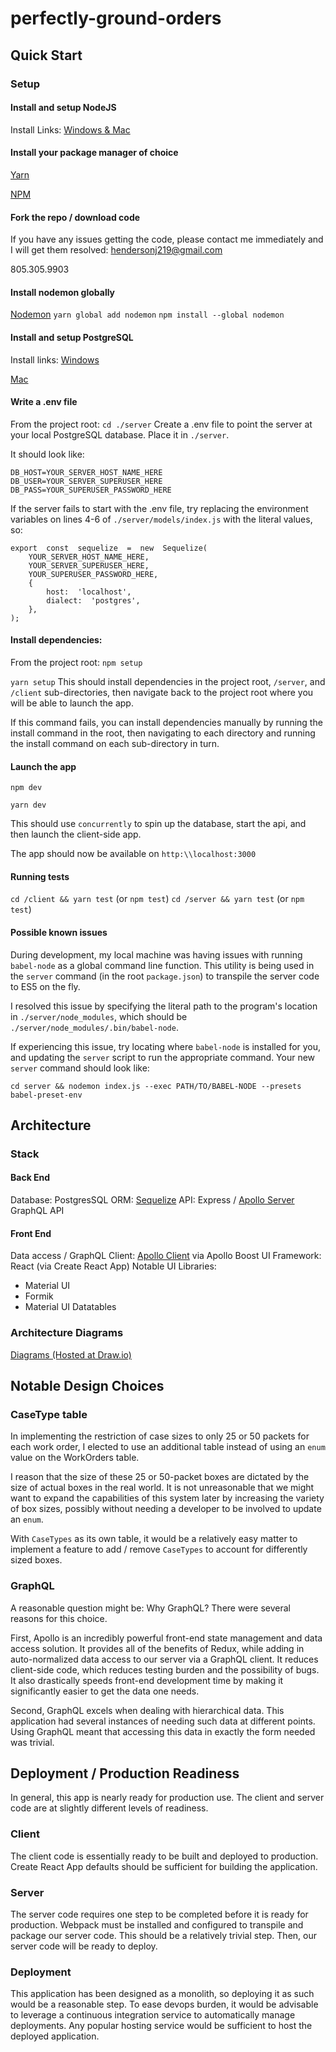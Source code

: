 
# perfectly-ground-orders

## Quick Start

### Setup
#### Install and setup NodeJS
Install Links:
[Windows & Mac](https://nodejs.org/en/download/)

#### Install your package manager of choice
[Yarn](https://yarnpkg.com/en/docs/install)


[NPM](https://www.npmjs.com/get-npm)
 #### Fork the repo / download code
 If you have any issues getting the code, please contact me immediately and I will get them resolved:
 hendersonj219@gmail.com


 805.305.9903
#### Install nodemon globally
[Nodemon](https://www.npmjs.com/package/nodemon)
`yarn global add nodemon`
`npm install --global nodemon`
#### Install and setup PostgreSQL
Install links:
[Windows](https://www.postgresql.org/download/windows/)


[Mac](https://www.postgresql.org/download/macosx/)
 #### Write a .env file
 From the project root:
`cd ./server` 
Create a .env file to point the server at your local PostgreSQL database. Place it in `./server`.

It should look like:

    DB_HOST=YOUR_SERVER_HOST_NAME_HERE
    DB_USER=YOUR_SERVER_SUPERUSER_HERE
    DB_PASS=YOUR_SUPERUSER_PASSWORD_HERE

If the server fails to start with the .env file, try replacing the environment variables on lines 4-6 of `./server/models/index.js` with the literal values, so:

    export  const  sequelize  =  new  Sequelize(
	    YOUR_SERVER_HOST_NAME_HERE,
	    YOUR_SERVER_SUPERUSER_HERE,
	    YOUR_SUPERUSER_PASSWORD_HERE,
	    {
		    host:  'localhost',
		    dialect:  'postgres',
	    },
	);

#### Install dependencies: 
From the project root:
`npm setup`


`yarn setup`
This should install dependencies in the project root, `/server`, and `/client` sub-directories, then navigate back to the project root where you will be able to launch the app.

If this command fails, you can install dependencies manually by running the install command in the root, then navigating to each directory and running the install command on each sub-directory in turn.
#### Launch the app
`npm dev`


`yarn dev`

This should use `concurrently` to spin up the database, start the api, and then launch the client-side app.

The app should now be available on `http:\\localhost:3000`

#### Running tests
`cd /client && yarn test` (or `npm test`)
`cd /server && yarn test` (or `npm test`)

#### Possible known issues
During development, my local machine was having issues with running `babel-node` as a global command line function. This utility is being used in the `server` command (in the root `package.json`) to transpile the server code to ES5 on the fly.

I resolved this issue by specifying the literal path to the program's location in `./server/node_modules`, which should be `./server/node_modules/.bin/babel-node`.

If experiencing this issue, try locating where `babel-node` is installed for you, and updating the `server` script to run the appropriate command. Your new `server` command should look like:

 `cd server && nodemon index.js --exec PATH/TO/BABEL-NODE --presets babel-preset-env`
## Architecture
### Stack
#### Back End
Database: PostgresSQL
ORM: [Sequelize](http://docs.sequelizejs.com/)
API: Express / [Apollo Server](https://www.apollographql.com/docs/apollo-server/) GraphQL API
#### Front End
Data access / GraphQL Client: [Apollo Client](https://www.apollographql.com/docs/react/) via Apollo Boost
UI Framework: React (via Create React App)
Notable UI Libraries:
 - Material UI
 - Formik
 - Material UI Datatables
### Architecture Diagrams
[Diagrams (Hosted at Draw.io)](https://drive.google.com/file/d/1Ba7PWk22Abm7UQzb9lhTJprbdameBYmp/view?usp=sharing)

## Notable Design Choices
### CaseType table
In implementing the restriction of case sizes to only 25 or 50 packets for each work order, I elected to use an additional table instead of using an `enum` value on the WorkOrders table. 

I reason that the size of these 25 or 50-packet boxes are dictated by the size of actual boxes in the real world. It is not unreasonable that we might want to expand the capabilities of this system later by increasing the variety of box sizes, possibly without needing a developer to be involved to update an `enum`. 

With `CaseTypes` as its own table, it would be a relatively easy matter to implement a feature to add / remove `CaseTypes` to account for differently sized boxes.

### GraphQL
A reasonable question might be: Why GraphQL? There were several reasons for this choice. 

First, Apollo is an incredibly powerful front-end state management and data access solution. It provides all of the benefits of Redux, while adding in auto-normalized data access to our server via a GraphQL client. It reduces client-side code, which reduces testing burden and the possibility of bugs. It also drastically speeds front-end development time by making it significantly easier to get the data one needs.

Second, GraphQL excels when dealing with hierarchical data. This application had several instances of needing such data at different points. Using GraphQL meant that accessing this data in exactly the form needed was trivial.
## Deployment / Production Readiness

In general, this app is nearly ready for production use. The client and server code are at slightly different levels of readiness.

### Client
The client code is essentially ready to be built and deployed to production. Create React App defaults should be sufficient for building the application.

### Server
The server code requires one step to be completed before it is ready for production. Webpack must be installed and configured to transpile and package our server code. This should be a relatively trivial step. Then, our server code will be ready to deploy.

### Deployment
This application has been designed as a monolith, so deploying it as such would be a reasonable step. To ease devops burden, it would be advisable to leverage a continuous integration service to automatically manage deployments. Any popular hosting service would be sufficient to host the deployed application.

